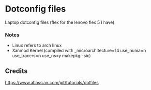 # Dotconfig files
Laptop dotconfig files (flex for the lenovo flex 5 I have)

### Notes
* Linux refers to arch linux
* Xanmod Kernel (compiled with _microarchitecture=14 use_numa=n use_tracers=n use_ns=y makepkg -sic)

## Credits
https://www.atlassian.com/git/tutorials/dotfiles
